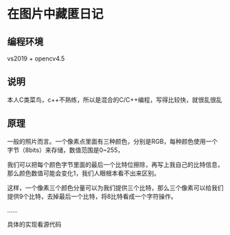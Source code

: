 # 在图片中藏匿日记

## 编程环境
vs2019 + opencv4.5

## 说明
本人C类菜鸟，c++不熟练，所以是混合的C/C++编程，写得比较快，就很乱很乱

## 原理

一般的照片而言。一个像素点里面有三种颜色，分别是RGB，每种颜色使用一个字节（8bits）来存储，数值范围是0~255，

我们可以把每个颜色字节里面的最后一个比特位擦除，再写上我自己的比特信息，那么颜色数值可能会变化1，我们人眼根本看不出来区别。

这样，一个像素三个颜色分量可以为我们提供三个比特，那么三个像素可以给我们提供9个比特，去掉最后一个比特，将8比特看成一个字符操作。

……

具体的实现看源代码
